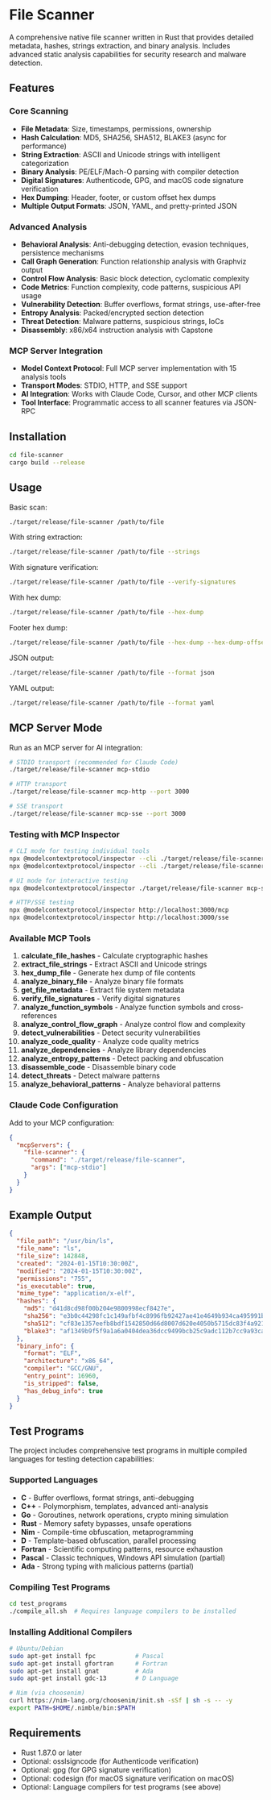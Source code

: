 # File Scanner

A comprehensive native file scanner written in Rust that provides detailed metadata, hashes, strings extraction, and binary analysis. Includes advanced static analysis capabilities for security research and malware detection.

## Features

### Core Scanning
- **File Metadata**: Size, timestamps, permissions, ownership
- **Hash Calculation**: MD5, SHA256, SHA512, BLAKE3 (async for performance)
- **String Extraction**: ASCII and Unicode strings with intelligent categorization
- **Binary Analysis**: PE/ELF/Mach-O parsing with compiler detection
- **Digital Signatures**: Authenticode, GPG, and macOS code signature verification
- **Hex Dumping**: Header, footer, or custom offset hex dumps
- **Multiple Output Formats**: JSON, YAML, and pretty-printed JSON

### Advanced Analysis
- **Behavioral Analysis**: Anti-debugging detection, evasion techniques, persistence mechanisms
- **Call Graph Generation**: Function relationship analysis with Graphviz output
- **Control Flow Analysis**: Basic block detection, cyclomatic complexity
- **Code Metrics**: Function complexity, code patterns, suspicious API usage
- **Vulnerability Detection**: Buffer overflows, format strings, use-after-free
- **Entropy Analysis**: Packed/encrypted section detection
- **Threat Detection**: Malware patterns, suspicious strings, IoCs
- **Disassembly**: x86/x64 instruction analysis with Capstone

### MCP Server Integration
- **Model Context Protocol**: Full MCP server implementation with 15 analysis tools
- **Transport Modes**: STDIO, HTTP, and SSE support
- **AI Integration**: Works with Claude Code, Cursor, and other MCP clients
- **Tool Interface**: Programmatic access to all scanner features via JSON-RPC

## Installation

```bash
cd file-scanner
cargo build --release
```

## Usage

Basic scan:
```bash
./target/release/file-scanner /path/to/file
```

With string extraction:
```bash
./target/release/file-scanner /path/to/file --strings
```

With signature verification:
```bash
./target/release/file-scanner /path/to/file --verify-signatures
```

With hex dump:
```bash
./target/release/file-scanner /path/to/file --hex-dump
```

Footer hex dump:
```bash
./target/release/file-scanner /path/to/file --hex-dump --hex-dump-offset=-256
```

JSON output:
```bash
./target/release/file-scanner /path/to/file --format json
```

YAML output:
```bash
./target/release/file-scanner /path/to/file --format yaml
```

## MCP Server Mode

Run as an MCP server for AI integration:

```bash
# STDIO transport (recommended for Claude Code)
./target/release/file-scanner mcp-stdio

# HTTP transport
./target/release/file-scanner mcp-http --port 3000

# SSE transport  
./target/release/file-scanner mcp-sse --port 3000
```

### Testing with MCP Inspector

```bash
# CLI mode for testing individual tools
npx @modelcontextprotocol/inspector --cli ./target/release/file-scanner mcp-stdio --method tools/list
npx @modelcontextprotocol/inspector --cli ./target/release/file-scanner mcp-stdio --method tools/call --tool-name get_file_metadata --tool-arg file_path=/bin/ls

# UI mode for interactive testing
npx @modelcontextprotocol/inspector ./target/release/file-scanner mcp-stdio

# HTTP/SSE testing
npx @modelcontextprotocol/inspector http://localhost:3000/mcp
npx @modelcontextprotocol/inspector http://localhost:3000/sse
```

### Available MCP Tools

1. **calculate_file_hashes** - Calculate cryptographic hashes
2. **extract_file_strings** - Extract ASCII and Unicode strings  
3. **hex_dump_file** - Generate hex dump of file contents
4. **analyze_binary_file** - Analyze binary file formats
5. **get_file_metadata** - Extract file system metadata
6. **verify_file_signatures** - Verify digital signatures
7. **analyze_function_symbols** - Analyze function symbols and cross-references
8. **analyze_control_flow_graph** - Analyze control flow and complexity
9. **detect_vulnerabilities** - Detect security vulnerabilities
10. **analyze_code_quality** - Analyze code quality metrics
11. **analyze_dependencies** - Analyze library dependencies
12. **analyze_entropy_patterns** - Detect packing and obfuscation
13. **disassemble_code** - Disassemble binary code
14. **detect_threats** - Detect malware patterns
15. **analyze_behavioral_patterns** - Analyze behavioral patterns

### Claude Code Configuration

Add to your MCP configuration:

```json
{
  "mcpServers": {
    "file-scanner": {
      "command": "./target/release/file-scanner",
      "args": ["mcp-stdio"]
    }
  }
}
```

## Example Output

```json
{
  "file_path": "/usr/bin/ls",
  "file_name": "ls",
  "file_size": 142848,
  "created": "2024-01-15T10:30:00Z",
  "modified": "2024-01-15T10:30:00Z",
  "permissions": "755",
  "is_executable": true,
  "mime_type": "application/x-elf",
  "hashes": {
    "md5": "d41d8cd98f00b204e9800998ecf8427e",
    "sha256": "e3b0c44298fc1c149afbf4c8996fb92427ae41e4649b934ca495991b7852b855",
    "sha512": "cf83e1357eefb8bdf1542850d66d8007d620e4050b5715dc83f4a921d36ce9ce",
    "blake3": "af1349b9f5f9a1a6a0404dea36dcc9499bcb25c9adc112b7cc9a93cae41f3262"
  },
  "binary_info": {
    "format": "ELF",
    "architecture": "x86_64",
    "compiler": "GCC/GNU",
    "entry_point": 16960,
    "is_stripped": false,
    "has_debug_info": true
  }
}
```

## Test Programs

The project includes comprehensive test programs in multiple compiled languages for testing detection capabilities:

### Supported Languages
- **C** - Buffer overflows, format strings, anti-debugging
- **C++** - Polymorphism, templates, advanced anti-analysis
- **Go** - Goroutines, network operations, crypto mining simulation
- **Rust** - Memory safety bypasses, unsafe operations
- **Nim** - Compile-time obfuscation, metaprogramming
- **D** - Template-based obfuscation, parallel processing
- **Fortran** - Scientific computing patterns, resource exhaustion
- **Pascal** - Classic techniques, Windows API simulation (partial)
- **Ada** - Strong typing with malicious patterns (partial)

### Compiling Test Programs
```bash
cd test_programs
./compile_all.sh  # Requires language compilers to be installed
```

### Installing Additional Compilers
```bash
# Ubuntu/Debian
sudo apt-get install fpc           # Pascal
sudo apt-get install gfortran      # Fortran
sudo apt-get install gnat          # Ada
sudo apt-get install gdc-13        # D Language

# Nim (via choosenim)
curl https://nim-lang.org/choosenim/init.sh -sSf | sh -s -- -y
export PATH=$HOME/.nimble/bin:$PATH
```

## Requirements

- Rust 1.87.0 or later
- Optional: osslsigncode (for Authenticode verification)
- Optional: gpg (for GPG signature verification)
- Optional: codesign (for macOS signature verification on macOS)
- Optional: Language compilers for test programs (see above)